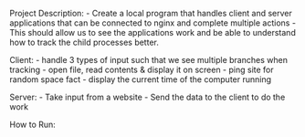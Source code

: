 Project Description:
    - Create a local program that handles client and server applications that can be connected to nginx and complete multiple actions
    - This should allow us to see the applications work and be able to understand how to track the child processes better. 


Client:
    - handle 3 types of input such that we see multiple branches when tracking
        - open file, read contents & display it on screen
        - ping site for random space fact
        - display the current time of the computer running 

Server:
    - Take input from a website
    - Send the data to the client to do the work


How to Run:
